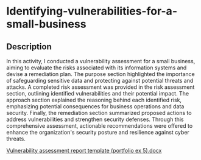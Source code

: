 # Identifying-vulnerabilities-for-a-small-business




<h2>Description</h2>
In this activity, I conducted a vulnerability assessment for a small business, aiming to evaluate the risks associated with its information systems and devise a remediation plan. The purpose section highlighted the importance of safeguarding sensitive data and protecting against potential threats and attacks. A completed risk assessment was provided in the risk assessment section, outlining identified vulnerabilities and their potential impact. The approach section explained the reasoning behind each identified risk, emphasizing potential consequences for business operations and data security. Finally, the remediation section summarized proposed actions to address vulnerabilities and strengthen security defenses. Through this comprehensive assessment, actionable recommendations were offered to enhance the organization's security posture and resilience against cyber threats.
<br />







[Vulnerability assessment report template (portfolio ex 5).docx](https://github.com/cyberdavil2/Identifying-vulnerabilities-for-a-small-business/files/15152042/Vulnerability.assessment.report.template.portfolio.ex.5.docx)

<!--
 ```diff
- text in red
+ text in green
! text in orange
# text in gray
@@ text in purple (and bold)@@
```
--!>
